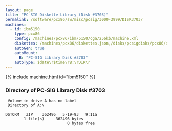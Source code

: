 ```yaml
---
layout: page
title: "PC-SIG Diskette Library (Disk #3703)"
permalink: /software/pcx86/sw/misc/pcsig/3000-3999/DISK3703/
machines:
  - id: ibm5150
    type: pcx86
    config: /machines/pcx86/ibm/5150/cga/256kb/machine.xml
    diskettes: /machines/pcx86/diskettes.json,/disks/pcsigdisks/pcx86/diskettes.json
    autoGen: true
    autoMount:
      B: "PC-SIG Library Disk #3703"
    autoType: $date\r$time\rB:\rDIR\r
---
```


{% include machine.html id="ibm5150" %}

### Directory of PC-SIG Library Disk #3703

     Volume in drive A has no label
     Directory of A:\

    DSTORM   ZIP    362496   5-19-93   9:11a
            1 file(s)     362496 bytes
                               0 bytes free
